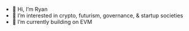 - 👋 Hi, I’m Ryan
- 👀 I’m interested in crypto, futurism, governance, & startup societies
- 🌱 I’m currently building on EVM


